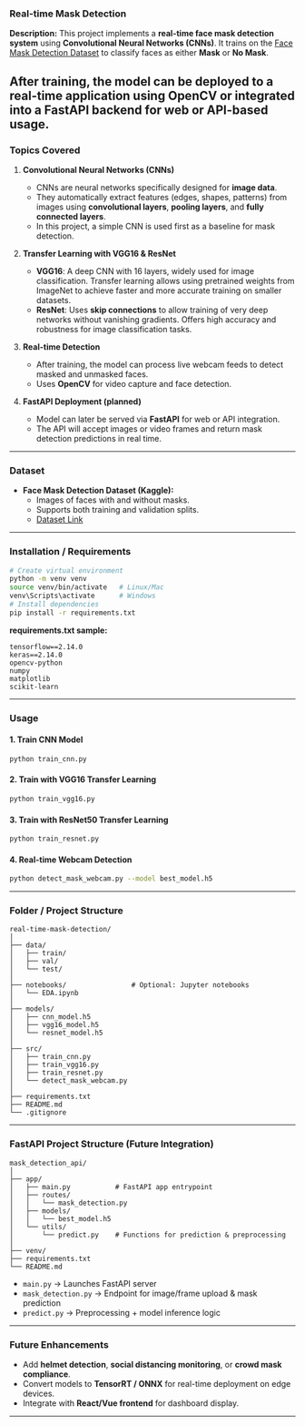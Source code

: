 ### **Real-time Mask Detection**

**Description:**
This project implements a **real-time face mask detection system** using **Convolutional Neural Networks (CNNs)**. It trains on the [Face Mask Detection Dataset](https://www.kaggle.com/datasets/omkargurav/face-mask-dataset) to classify faces as either **Mask** or **No Mask**.

After training, the model can be deployed to a real-time application using **OpenCV** or integrated into a **FastAPI backend** for web or API-based usage.
---

### **Topics Covered**

1. **Convolutional Neural Networks (CNNs)**
   * CNNs are neural networks specifically designed for **image data**.
   * They automatically extract features (edges, shapes, patterns) from images using **convolutional layers**, **pooling layers**, and **fully connected layers**.
   * In this project, a simple CNN is used first as a baseline for mask detection.

2. **Transfer Learning with VGG16 & ResNet**
   * **VGG16**: A deep CNN with 16 layers, widely used for image classification. Transfer learning allows using pretrained weights from ImageNet to achieve faster and more accurate training on smaller datasets.
   * **ResNet**: Uses **skip connections** to allow training of very deep networks without vanishing gradients. Offers high accuracy and robustness for image classification tasks.

3. **Real-time Detection**
   * After training, the model can process live webcam feeds to detect masked and unmasked faces.
   * Uses **OpenCV** for video capture and face detection.

4. **FastAPI Deployment (planned)**
   * Model can later be served via **FastAPI** for web or API integration.
   * The API will accept images or video frames and return mask detection predictions in real time.

---
### **Dataset**
* **Face Mask Detection Dataset (Kaggle):**
  * Images of faces with and without masks.
  * Supports both training and validation splits.
  * [Dataset Link](https://www.kaggle.com/datasets/omkargurav/face-mask-dataset)
---
### **Installation / Requirements**
```bash
# Create virtual environment
python -m venv venv
source venv/bin/activate   # Linux/Mac
venv\Scripts\activate      # Windows
# Install dependencies
pip install -r requirements.txt
```
**requirements.txt sample:**
```
tensorflow==2.14.0
keras==2.14.0
opencv-python
numpy
matplotlib
scikit-learn
```
---

### **Usage**
#### **1. Train CNN Model**
```bash
python train_cnn.py
```
#### **2. Train with VGG16 Transfer Learning**
```bash
python train_vgg16.py
```
#### **3. Train with ResNet50 Transfer Learning**
```bash
python train_resnet.py
```
#### **4. Real-time Webcam Detection**

```bash
python detect_mask_webcam.py --model best_model.h5
```

---

### **Folder / Project Structure**

```
real-time-mask-detection/
│
├── data/
│   ├── train/
│   ├── val/
│   └── test/
│
├── notebooks/                # Optional: Jupyter notebooks
│   └── EDA.ipynb
│
├── models/
│   ├── cnn_model.h5
│   ├── vgg16_model.h5
│   └── resnet_model.h5
│
├── src/
│   ├── train_cnn.py
│   ├── train_vgg16.py
│   ├── train_resnet.py
│   └── detect_mask_webcam.py
│
├── requirements.txt
├── README.md
└── .gitignore
```
---
### **FastAPI Project Structure (Future Integration)**
```
mask_detection_api/
│
├── app/
│   ├── main.py           # FastAPI app entrypoint
│   ├── routes/
│   │   └── mask_detection.py
│   ├── models/
│   │   └── best_model.h5
│   └── utils/
│       └── predict.py    # Functions for prediction & preprocessing
│
├── venv/
├── requirements.txt
└── README.md
```
* `main.py` → Launches FastAPI server
* `mask_detection.py` → Endpoint for image/frame upload & mask prediction
* `predict.py` → Preprocessing + model inference logic
---

### **Future Enhancements**

* Add **helmet detection**, **social distancing monitoring**, or **crowd mask compliance**.
* Convert models to **TensorRT / ONNX** for real-time deployment on edge devices.
* Integrate with **React/Vue frontend** for dashboard display.
---
